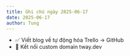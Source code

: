 ```yaml
---
title: Ghi chú ngày 2025-06-17
date: 2025-06-17
author: Tung
---
```


- ✅ Viết blog về tự động hóa Trello → GitHub
- 🚀 Kết nối custom domain tway.dev
